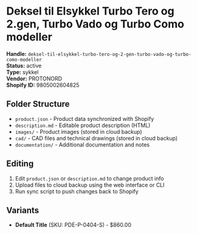 # Deksel til Elsykkel Turbo Tero og 2.gen, Turbo Vado og Turbo Como modeller

**Handle:** `deksel-til-elsykkel-turbo-tero-og-2-gen-turbo-vado-og-turbo-como-modeller`  
**Status:** active  
**Type:** sykkel  
**Vendor:** PROTONORD  
**Shopify ID:** 9805002604825  

## Folder Structure

- `product.json` - Product data synchronized with Shopify
- `description.md` - Editable product description (HTML)
- `images/` - Product images (stored in cloud backup)
- `cad/` - CAD files and technical drawings (stored in cloud backup)
- `documentation/` - Additional documentation and notes

## Editing

1. Edit `product.json` or `description.md` to change product info
2. Upload files to cloud backup using the web interface or CLI
3. Run sync script to push changes back to Shopify

## Variants

- **Default Title** (SKU: PDE-P-0404-S) - $860.00
